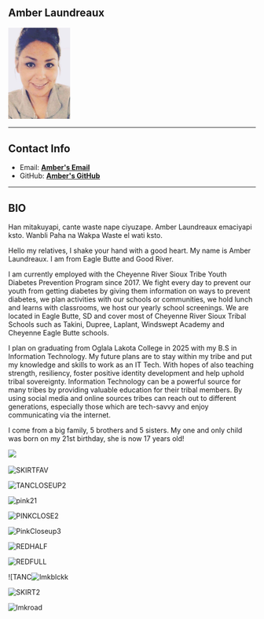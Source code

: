 ## Amber Laundreaux

<img src="Screenshotfortribalid.png" width="25%" />

***

## Contact Info

* Email: <a href="mailto:alaundreaux28729@olc.edu">**Amber's Email**</a>
* GitHub: <a href="https://github.com/AmberLx17" target="_blank">**Amber's GitHub**</a>

***

## BIO
Han mitakuyapi, cante waste nape ciyuzape. Amber Laundreaux emaciyapi ksto. Wanbli Paha na Wakpa Waste el wati ksto.

Hello my relatives, I shake your hand with a good heart. My name is Amber Laundreaux. I am from Eagle Butte and Good River.

I am currently employed with the Cheyenne River Sioux Tribe Youth Diabetes Prevention Program since 2017.  We fight every day to prevent our youth from getting diabetes by giving them information on ways to prevent diabetes, we plan activities with our schools or communities, we hold lunch and learns with classrooms, we host our yearly school screenings. We are located in Eagle Butte, SD  and cover most of Cheyenne River Sioux Tribal Schools such as Takini, Dupree, Laplant, Windswept Academy and Cheyenne Eagle Butte schools.

I plan on graduating from Oglala Lakota College in 2025 with my B.S in Information Technology.  My future plans are to stay within my tribe and put my knowledge and skills to work as an IT Tech.  With hopes of also teaching strength, resiliency, foster positive identity development and help uphold tribal sovereignty.  Information Technology can be a powerful source for many tribes by providing valuable education for their tribal members.  By using social media and online sources tribes can reach out to different generations, especially those which are tech-savvy and enjoy communicating via the internet.  

I come from a big family, 5 brothers and 5 sisters.  My one and only child was born on my 21st birthday, she is now 17 years old!



<img alt-text="lauryns senior pic" src="Laurynhat.jpg" width="25%" />

![SKIRTFAV](https://github.com/AmberLx17/alaundreaux-esiil-webpage/assets/127763949/aafbb5c6-5b9b-424a-bd45-7d8e83ebbfb6)

![TANCLOSEUP2](https://github.com/AmberLx17/alaundreaux-esiil-webpage/assets/127763949/d3910c66-200c-4277-b6c4-22032f9e709a)

![pink21](https://github.com/AmberLx17/alaundreaux-esiil-webpage/assets/127763949/80250368-209d-40d4-8aca-9819ba62cd69)

![PINKCLOSE2](https://github.com/AmberLx17/alaundreaux-esiil-webpage/assets/127763949/a0c6876c-51b4-4944-bfc7-62d203216c09)

![PinkCloseup3](https://github.com/AmberLx17/alaundreaux-esiil-webpage/assets/127763949/378a29f1-2986-43fa-853f-f62183d69825)

![REDHALF](https://github.com/AmberLx17/alaundreaux-esiil-webpage/assets/127763949/4e8855e9-a9f4-4b8b-9f72-e4fc38a75052)

![REDFULL](https://github.com/AmberLx17/alaundreaux-esiil-webpage/assets/127763949/d2edd840-6e49-45e1-8b6e-7ab229d7d315)

![TANC![lmkblckk](https://github.com/AmberLx17/alaundreaux-esiil-webpage/assets/127763949/276dcba7-6241-4fd4-ae76-c5b6c77e1846)

![SKIRT2](https://github.com/AmberLx17/alaundreaux-esiil-webpage/assets/127763949/08e67d4c-1a0b-41dc-a522-d6d72d9d7d7b)

![lmkroad](https://github.com/AmberLx17/alaundreaux-esiil-webpage/assets/127763949/1de7dadb-cd0e-4ddf-9282-ed97cd1ba50c)

